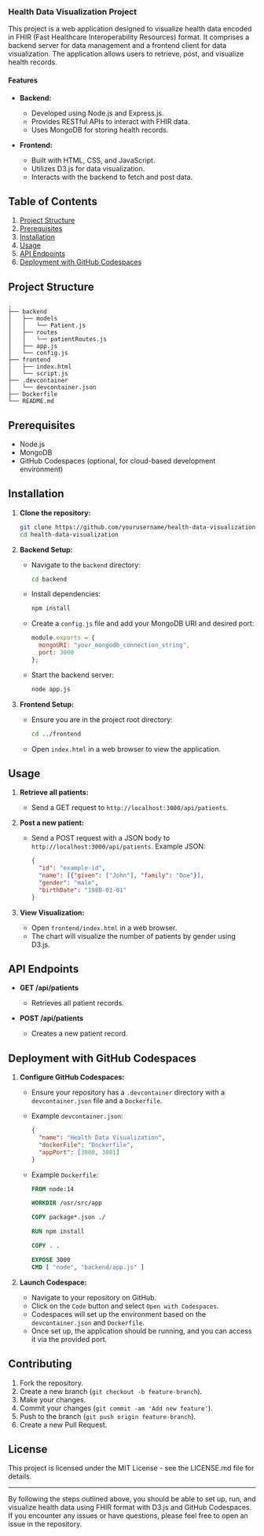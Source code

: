 ### Health Data Visualization Project

This project is a web application designed to visualize health data encoded in FHIR (Fast Healthcare Interoperability Resources) format. It comprises a backend server for data management and a frontend client for data visualization. The application allows users to retrieve, post, and visualize health records.

#### Features

- **Backend:**
  - Developed using Node.js and Express.js.
  - Provides RESTful APIs to interact with FHIR data.
  - Uses MongoDB for storing health records.

- **Frontend:**
  - Built with HTML, CSS, and JavaScript.
  - Utilizes D3.js for data visualization.
  - Interacts with the backend to fetch and post data.

## Table of Contents

1. [Project Structure](#project-structure)
2. [Prerequisites](#prerequisites)
3. [Installation](#installation)
4. [Usage](#usage)
5. [API Endpoints](#api-endpoints)
6. [Deployment with GitHub Codespaces](#deployment-with-github-codespaces)

## Project Structure

```
.
├── backend
│   ├── models
│   │   └── Patient.js
│   ├── routes
│   │   └── patientRoutes.js
│   ├── app.js
│   └── config.js
├── frontend
│   ├── index.html
│   └── script.js
├── .devcontainer
│   └── devcontainer.json
├── Dockerfile
└── README.md
```

## Prerequisites

- Node.js
- MongoDB
- GitHub Codespaces (optional, for cloud-based development environment)

## Installation

1. **Clone the repository:**
   ```bash
   git clone https://github.com/yourusername/health-data-visualization.git
   cd health-data-visualization
   ```

2. **Backend Setup:**

   - Navigate to the `backend` directory:
     ```bash
     cd backend
     ```

   - Install dependencies:
     ```bash
     npm install
     ```

   - Create a `config.js` file and add your MongoDB URI and desired port:
     ```javascript
     module.exports = {
       mongoURI: "your_mongodb_connection_string",
       port: 3000
     };
     ```

   - Start the backend server:
     ```bash
     node app.js
     ```

3. **Frontend Setup:**

   - Ensure you are in the project root directory:
     ```bash
     cd ../frontend
     ```

   - Open `index.html` in a web browser to view the application.

## Usage

1. **Retrieve all patients:**
   - Send a GET request to `http://localhost:3000/api/patients`.

2. **Post a new patient:**
   - Send a POST request with a JSON body to `http://localhost:3000/api/patients`. Example JSON:
     ```json
     {
       "id": "example-id",
       "name": [{"given": ["John"], "family": "Doe"}],
       "gender": "male",
       "birthDate": "1980-01-01"
     }
     ```

3. **View Visualization:**
   - Open `frontend/index.html` in a web browser.
   - The chart will visualize the number of patients by gender using D3.js.

## API Endpoints

- **GET /api/patients**
  - Retrieves all patient records.

- **POST /api/patients**
  - Creates a new patient record.

## Deployment with GitHub Codespaces

1. **Configure GitHub Codespaces:**

   - Ensure your repository has a `.devcontainer` directory with a `devcontainer.json` file and a `Dockerfile`.

   - Example `devcontainer.json`:
     ```json
     {
       "name": "Health Data Visualization",
       "dockerFile": "Dockerfile",
       "appPort": [3000, 3001]
     }
     ```

   - Example `Dockerfile`:
     ```dockerfile
     FROM node:14

     WORKDIR /usr/src/app

     COPY package*.json ./

     RUN npm install

     COPY . .

     EXPOSE 3000
     CMD [ "node", "backend/app.js" ]
     ```

2. **Launch Codespace:**

   - Navigate to your repository on GitHub.
   - Click on the `Code` button and select `Open with Codespaces`.
   - Codespaces will set up the environment based on the `devcontainer.json` and `Dockerfile`.
   - Once set up, the application should be running, and you can access it via the provided port.

## Contributing

1. Fork the repository.
2. Create a new branch (`git checkout -b feature-branch`).
3. Make your changes.
4. Commit your changes (`git commit -am 'Add new feature'`).
5. Push to the branch (`git push origin feature-branch`).
6. Create a new Pull Request.

## License

This project is licensed under the MIT License - see the LICENSE.md file for details.

---

By following the steps outlined above, you should be able to set up, run, and visualize health data using FHIR format with D3.js and GitHub Codespaces. If you encounter any issues or have questions, please feel free to open an issue in the repository.
